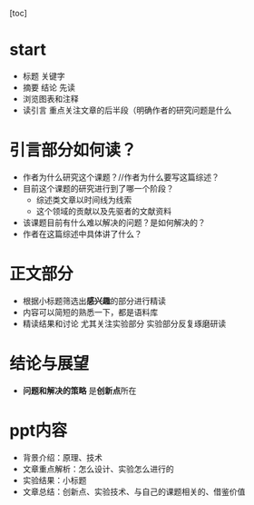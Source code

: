 [toc]

# start

- 标题 关键字
- 摘要 结论 先读
- 浏览图表和注释
- 读引言 重点关注文章的后半段（明确作者的研究问题是什么

# 引言部分如何读？

- 作者为什么研究这个课题？//作者为什么要写这篇综述？
- 目前这个课题的研究进行到了哪一个阶段？
  - 综述类文章以时间线为线索
  - 这个领域的贡献以及先驱者的文献资料
- 该课题目前有什么难以解决的问题？是如何解决的？
- 作者在这篇综述中具体讲了什么？ 

# 正文部分

- 根据小标题筛选出**感兴趣**的部分进行精读
- 内容可以简短的熟悉一下，都是语料库
- 精读结果和讨论 尤其关注实验部分 实验部分反复琢磨研读

# 结论与展望

- **问题和解决的策略** 是**创新点**所在

# ppt内容

- 背景介绍：原理、技术
- 文章重点解析：怎么设计、实验怎么进行的
- 实验结果：小标题
- 文章总结：创新点、实验技术、与自己的课题相关的、借鉴价值